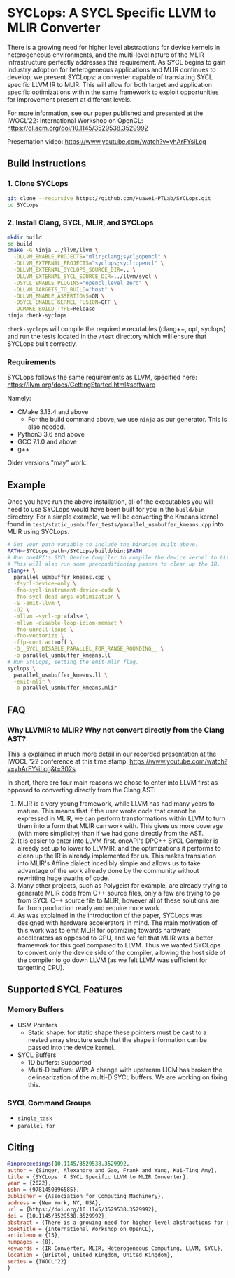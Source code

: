 # SYCLops: A SYCL Specific LLVM to MLIR Converter

There is a growing need for higher level abstractions for device kernels in heterogeneous environments, and the multi-level nature of the MLIR infrastructure perfectly addresses this requirement. As SYCL begins to gain industry adoption for heterogeneous applications and MLIR continues to develop, we present SYCLops: a converter capable of translating SYCL specific LLVM IR to MLIR. This will allow for both target and application specific optimizations within the same framework to exploit opportunities for improvement present at different levels.

For more information, see our paper published and presented at the IWOCL'22: International Workshop on OpenCL: https://dl.acm.org/doi/10.1145/3529538.3529992

Presentation video: https://www.youtube.com/watch?v=yhArFYsiLcg

## Build Instructions

### 1. Clone SYCLops

```sh
git clone --recursive https://github.com/Huawei-PTLab/SYCLops.git
cd SYCLops
```

### 2. Install Clang, SYCL, MLIR, and SYCLops

```sh
mkdir build
cd build
cmake -G Ninja ../llvm/llvm \
  -DLLVM_ENABLE_PROJECTS="mlir;clang;sycl;opencl" \
  -DLLVM_EXTERNAL_PROJECTS="syclops;sycl;opencl" \
  -DLLVM_EXTERNAL_SYCLOPS_SOURCE_DIR=.. \
  -DLLVM_EXTERNAL_SYCL_SOURCE_DIR=../llvm/sycl \
  -DSYCL_ENABLE_PLUGINS="opencl;level_zero" \
  -DLLVM_TARGETS_TO_BUILD="host" \
  -DLLVM_ENABLE_ASSERTIONS=ON \
  -DSYCL_ENABLE_KERNEL_FUSION=OFF \
  -DCMAKE_BUILD_TYPE=Release
ninja check-syclops
```

`check-syclops` will compile the required executables (clang++, opt, syclops) and run the tests located in the `/test` directory which will ensure that SYCLops built correctly.

### Requirements

SYCLops follows the same requirements as LLVM, specified here: https://llvm.org/docs/GettingStarted.html#software

Namely:
- CMake 3.13.4 and above
  - For the build command above, we use `ninja` as our generator. This is also needed.
- Python3 3.6 and above
- GCC 7.1.0 and above
- g++

Older versions "may" work.

## Example

Once you have run the above installation, all of the executables you will need to use SYCLops would have been built for you in the `build/bin` directory. For a simple example, we will be converting the Kmeans kernel found in `test/static_usmbuffer_tests/parallel_usmbuffer_kmeans.cpp` into MLIR using SYCLops.

```sh
# Set your path variable to include the binaries built above.
PATH=<SYCLops_path>/SYCLops/build/bin:$PATH
# Run oneAPI's SYCL Device Compiler to compile the device kernel to LLVMIR.
# This will also run some preconditioning passes to clean up the IR.
clang++ \
  parallel_usmbuffer_kmeans.cpp \
  -fsycl-device-only \
  -fno-sycl-instrument-device-code \
  -fno-sycl-dead-args-optimization \
  -S -emit-llvm \
  -O2 \
  -mllvm -sycl-opt=false \
  -mllvm -disable-loop-idiom-memset \
  -fno-unroll-loops \
  -fno-vectorize \
  -ffp-contract=off \
  -D__SYCL_DISABLE_PARALLEL_FOR_RANGE_ROUNDING__ \
  -o parallel_usmbuffer_kmeans.ll
# Run SYCLops, setting the emit-mlir flag.
syclops \
  parallel_usmbuffer_kmeans.ll \
  -emit-mlir \
  -o parallel_usmbuffer_kmeans.mlir
```

## FAQ

### Why LLVMIR to MLIR? Why not convert directly from the Clang AST?
This is explained in much more detail in our recorded presentation at the IWOCL '22 conference at this time stamp: https://www.youtube.com/watch?v=yhArFYsiLcg&t=302s

In short, there are four main reasons we chose to enter into LLVM first as opposed to converting directly from the Clang AST:
1. MLIR is a very young framework, while LLVM has had many years to mature. This means that if the user wrote code that cannot be expressed in MLIR, we can perform transformations within LLVM to turn them into a form that MLIR can work with. This gives us more coverage (with more simplicity) than if we had gone directly from the AST.
2. It is easier to enter into LLVM first. oneAPI's DPC++ SYCL Compiler is already set up to lower to LLVMIR, and the optimizations it performs to clean up the IR is already implemented for us. This makes translation into MLIR's Affine dialect incedibly simple and allows us to take advantage of the work already done by the community without rewritting huge swaths of code.
3. Many other projects, such as Polygeist for example, are already trying to generate MLIR code from C++ source files, only a few are trying to go from SYCL C++ source file to MLIR; however all of these solutions are far from production ready and require more work.
4. As was explained in the introduction of the paper, SYCLops was designed with hardware accelerators in mind. The main motivation of this work was to emit MLIR for optimizing towards hardware accelerators as opposed to CPU, and we felt that MLIR was a better framework for this goal compared to LLVM. Thus we wanted SYCLops to convert only the device side of the compiler, allowing the host side of the compiler to go down LLVM (as we felt LLVM was sufficient for targetting CPU).

## Supported SYCL Features

### Memory Buffers
- USM Pointers
  - Static shape: for static shape these pointers must be cast to a nested array structure such that the shape information can be passed into the device kernel.
- SYCL Buffers
  - 1D buffers: Supported
  - Multi-D buffers: WIP: A change with upstream LICM has broken the delinearization of the multi-D SYCL buffers. We are working on fixing this.

### SYCL Command Groups
- `single_task`
- `parallel_for`

## Citing
```bibtex
@inproceedings{10.1145/3529538.3529992,
author = {Singer, Alexandre and Gao, Frank and Wang, Kai-Ting Amy},
title = {SYCLops: A SYCL Specific LLVM to MLIR Converter},
year = {2022},
isbn = {9781450396585},
publisher = {Association for Computing Machinery},
address = {New York, NY, USA},
url = {https://doi.org/10.1145/3529538.3529992},
doi = {10.1145/3529538.3529992},
abstract = {There is a growing need for higher level abstractions for device kernels in heterogeneous environments, and the multi-level nature of the MLIR infrastructure perfectly addresses this requirement. As SYCL begins to gain industry adoption for heterogeneous applications and MLIR continues to develop, we present SYCLops: a converter capable of translating SYCL specific LLVM IR to MLIR. This will allow for both target and application specific optimizations within the same framework to exploit opportunities for improvement present at different levels.},
booktitle = {International Workshop on OpenCL},
articleno = {13},
numpages = {8},
keywords = {IR Converter, MLIR, Heterogeneous Computing, LLVM, SYCL},
location = {Bristol, United Kingdom, United Kingdom},
series = {IWOCL'22}
}
```

